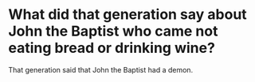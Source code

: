 # What did that generation say about John the Baptist who came not eating bread or drinking wine?

That generation said that John the Baptist had a demon.
